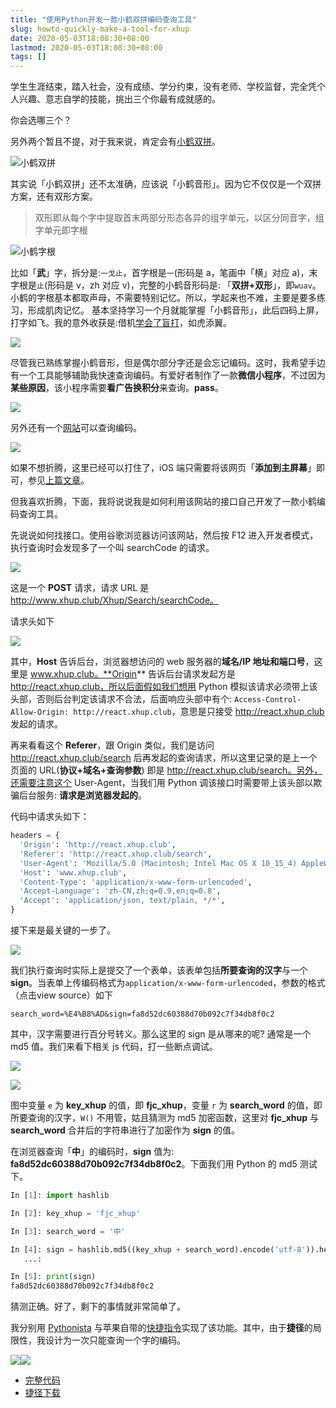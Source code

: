 ```yaml
---
title: "使用Python开发一款小鹤双拼编码查询工具"
slug: howto-quickly-make-a-tool-for-xhup
date: 2020-05-03T18:08:30+08:00
lastmod: 2020-05-03T18:08:30+08:00
tags: []
---
```


学生生涯结束，踏入社会，没有成绩、学分约束，没有老师、学校监督，完全凭个人兴趣、意志自学的技能，挑出三个你最有成就感的。

你会选哪三个？

另外两个暂且不提，对于我来说，肯定会有[小鹤双拼](https://www.flypy.com)。

![小鹤双拼](https://www.flypy.com/images/hejp.png)

其实说「小鹤双拼」还不太准确，应该说「小鹤音形」。因为它不仅仅是一个双拼方案，还有双形方案。
>  双形即从每个字中提取首末两部分形态各异的组字单元，以区分同音字，组字单元即字根

![小鹤字根](https://www.flypy.com/images/hebu.png)

比如「**武**」字，拆分是:`一戈止`，首字根是`一`(形码是 a，笔画中「横」对应 a)，末字根是`止`(形码是 v，zh 对应 v)，完整的小鹤音形码是: 「**双拼+双形**」，即`wuav`。小鹤的字根基本都取声母，不需要特别记忆。所以，学起来也不难，主要是要多练习，形成肌肉记忆。
基本坚持学习一个月就能掌握「小鹤音形」，此后四码上屏，打字如飞。我的意外收获是:借机[学会了盲打](https://xwlearn.com/how-do-i-master-touch-type-in-two-hours/)，如虎添翼。

![](https://tva1.sinaimg.cn/large/007S8ZIlgy1gefk8r67w2g30fe06045x.gif)

尽管我已熟练掌握小鹤音形，但是偶尔部分字还是会忘记编码。这时，我希望手边有一个工具能够辅助我快速查询编码。有爱好者制作了一款**微信小程序**，不过因为**某些原因**，该小程序需要**看广告换积分**来查询。**pass**。

![](https://tva1.sinaimg.cn/large/007S8ZIlgy1gefmprjvc3j30ku112gm5.jpg)

另外还有一个[网站](http://react.xhup.club/search)可以查询编码。

![](https://tva1.sinaimg.cn/large/007S8ZIlgy1gefmvn90ggj30ie0hjaaa.jpg)

如果不想折腾，这里已经可以打住了，iOS 端只需要将该网页「**添加到主屏幕**」即可，参见[上篇文章](https://xwlearn.com/howto-graciously-bb-in-ios/)。

但我喜欢折腾，下面，我将说说我是如何利用该网站的接口自己开发了一款小鹤编码查询工具。

先说说如何找接口。使用谷歌浏览器访问该网站，然后按 F12 进入开发者模式，执行查询时会发现多了一个叫 searchCode 的请求。

![](https://tva1.sinaimg.cn/large/007S8ZIlgy1gefni8sbkkj318b0m677i.jpg)

这是一个 **POST** 请求，请求 URL 是 http://www.xhup.club/Xhup/Search/searchCode。

请求头如下

![](https://tva1.sinaimg.cn/large/007S8ZIlgy1gefo28zl6qj30l007qwev.jpg)

其中，**Host** 告诉后台，浏览器想访问的 web 服务器的**域名/IP 地址和端口号**，这里是 www.xhup.club。**Origin** 告诉后台请求发起方是 http://react.xhup.club，所以后面假如我们想用 Python 模拟该请求必须带上该头部，否则后台判定该请求不合法，后面响应头部中有个: `Access-Control-Allow-Origin: http://react.xhup.club`，意思是只接受 http://react.xhup.club 发起的请求。

再来看看这个 **Referer**，跟 Origin 类似，我们是访问 http://react.xhup.club/search 后再发起的查询请求，所以这里记录的是上一个页面的 URL(**协议+域名+查询参数**) 即是 http://react.xhup.club/search。另外，还需要注意这个 User-Agent，当我们用 Python 调该接口时需要带上该头部以欺骗后台服务: **请求是浏览器发起的**。

代码中请求头如下：
```python
headers = {
  'Origin': 'http://react.xhup.club',
  'Referer': 'http://react.xhup.club/search',
  'User-Agent': 'Mozilla/5.0 (Macintosh; Intel Mac OS X 10_15_4) AppleWebKit/537.36 (KHTML, like Gecko) Chrome/81.0.4044.122 Safari/537.36',
  'Host': 'www.xhup.club',
  'Content-Type': 'application/x-www-form-urlencoded',
  'Accept-Language': 'zh-CN,zh;q=0.9,en;q=0.8',
  'Accept': 'application/json, text/plain, */*',
}
```

接下来是最关键的一步了。

![](https://tva1.sinaimg.cn/large/007S8ZIlgy1gefomth3qcj30kx06ht8z.jpg)

我们执行查询时实际上是提交了一个表单，该表单包括**所要查询的汉字**与一个 **sign**。当表单上传编码格式为`application/x-www-form-urlencoded`，参数的格式（点击view source）如下

```
search_word=%E4%B8%AD&sign=fa8d52dc60388d70b092c7f34db8f0c2
```

其中，汉字需要进行百分号转义。那么这里的 sign 是从哪来的呢? 通常是一个 md5 值。我们来看下相关 js 代码，打一些断点调试。

![](https://tva1.sinaimg.cn/large/007S8ZIlgy1gefp7nk4q1j30hz057t8v.jpg)

![](https://tva1.sinaimg.cn/large/007S8ZIlgy1gefpfpmovej30ej08674i.jpg)

图中变量 `e` 为 **key_xhup** 的值，即 **fjc_xhup**，变量 `r` 为 **search_word** 的值，即所要查询的汉字，`W()` 不用管，姑且猜测为 md5 加密函数，这里对 **fjc_xhup** 与 **search_word** 合并后的字符串进行了加密作为 **sign** 的值。

在浏览器查询「**中**」的编码时，**sign** 值为: **fa8d52dc60388d70b092c7f34db8f0c2**。下面我们用 Python 的 md5 测试下。

```python
In [1]: import hashlib

In [2]: key_xhup = 'fjc_xhup'

In [3]: search_word = '中'

In [4]: sign = hashlib.md5((key_xhup + search_word).encode('utf-8')).hexdigest()
   ...:

In [5]: print(sign)
fa8d52dc60388d70b092c7f34db8f0c2
```
猜测正确。好了，剩下的事情就非常简单了。

我分别用 [Pythonista](http://omz-software.com/pythonista/) 与苹果自带的[快捷指令](https://support.apple.com/zh-cn/guide/shortcuts/apdf22b0444c/2.2/ios/12.0)实现了该功能。其中，由于**捷径**的局限性，我设计为一次只能查询一个字的编码。

<photos>![](https://tva1.sinaimg.cn/large/007S8ZIlgy1gefqadrulng30ku112nhs.gif)![](https://tva1.sinaimg.cn/large/007S8ZIlgy1gefqd474l8g30ku112kbp.gif)</photos>

- [完整代码](https://github.com/imxw/xhup/blob/master/xhup.py)
- [捷径下载](https://www.icloud.com/shortcuts/c3610835668145b5aa3436fc5c608dec)

